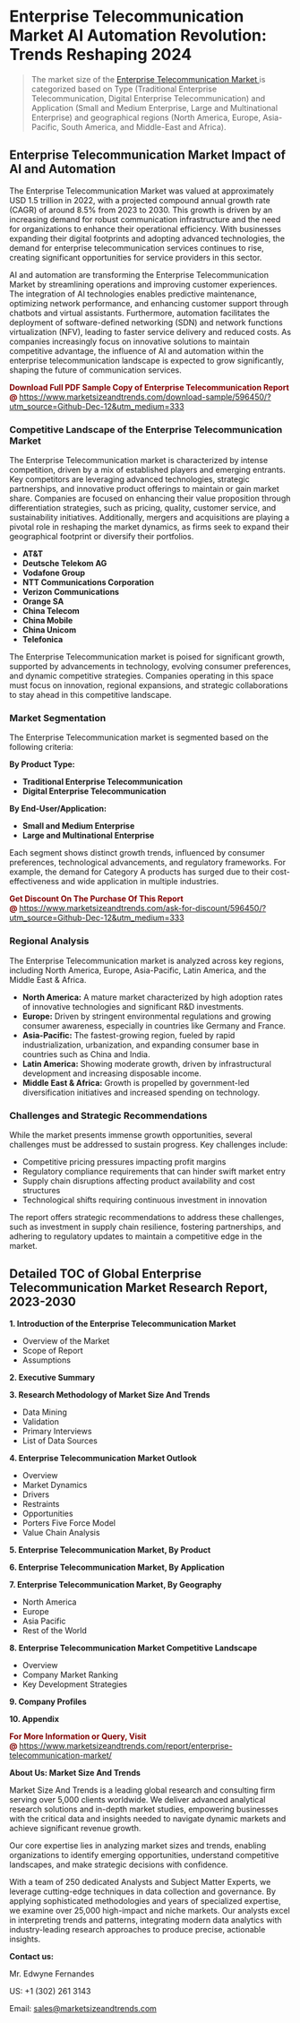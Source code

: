 <H1> Enterprise Telecommunication Market AI Automation Revolution: Trends Reshaping 2024</H1><blockquote><p>The market size of the <a href="https://www.marketsizeandtrends.com/download-sample/596450/?utm_source=Github-Dec-12&amp;utm_medium=333" target="_blank">Enterprise Telecommunication Market </a>is categorized based on Type (Traditional Enterprise Telecommunication, Digital Enterprise Telecommunication) and Application (Small and Medium Enterprise, Large and Multinational Enterprise) and geographical regions (North America, Europe, Asia-Pacific, South America, and Middle-East and Africa).</p></blockquote><p><h2>Enterprise Telecommunication Market Impact of AI and Automation</h2><p>The Enterprise Telecommunication Market was valued at approximately USD 1.5 trillion in 2022, with a projected compound annual growth rate (CAGR) of around 8.5% from 2023 to 2030. This growth is driven by an increasing demand for robust communication infrastructure and the need for organizations to enhance their operational efficiency. With businesses expanding their digital footprints and adopting advanced technologies, the demand for enterprise telecommunication services continues to rise, creating significant opportunities for service providers in this sector.</p><p>AI and automation are transforming the Enterprise Telecommunication Market by streamlining operations and improving customer experiences. The integration of AI technologies enables predictive maintenance, optimizing network performance, and enhancing customer support through chatbots and virtual assistants. Furthermore, automation facilitates the deployment of software-defined networking (SDN) and network functions virtualization (NFV), leading to faster service delivery and reduced costs. As companies increasingly focus on innovative solutions to maintain competitive advantage, the influence of AI and automation within the enterprise telecommunication landscape is expected to grow significantly, shaping the future of communication services.</p></p><p><strong><span style="color: #800000;">Download Full PDF Sample Copy of Enterprise Telecommunication Report @</span>&nbsp;</strong><a href="https://www.marketsizeandtrends.com/download-sample/596450/?utm_source=Github-Dec-12&amp;utm_medium=333">https://www.marketsizeandtrends.com/download-sample/596450/?utm_source=Github-Dec-12&amp;utm_medium=333</a></p><h3>Competitive Landscape of the Enterprise Telecommunication Market</h3><p>The Enterprise Telecommunication market is characterized by intense competition, driven by a mix of established players and emerging entrants. Key competitors are leveraging advanced technologies, strategic partnerships, and innovative product offerings to maintain or gain market share. Companies are focused on enhancing their value proposition through differentiation strategies, such as pricing, quality, customer service, and sustainability initiatives. Additionally, mergers and acquisitions are playing a pivotal role in reshaping the market dynamics, as firms seek to expand their geographical footprint or diversify their portfolios.</p><p><strong><p><ul><li>AT&T </li><li> Deutsche Telekom AG </li><li> Vodafone Group </li><li> NTT Communications Corporation </li><li> Verizon Communications </li><li> Orange SA </li><li> China Telecom </li><li> China Mobile </li><li> China Unicom </li><li> Telefonica</p></li></ul></p></strong></p><p>The Enterprise Telecommunication market is poised for significant growth, supported by advancements in technology, evolving consumer preferences, and dynamic competitive strategies. Companies operating in this space must focus on innovation, regional expansions, and strategic collaborations to stay ahead in this competitive landscape.</p><h3>Market Segmentation</h3><p>The Enterprise Telecommunication market is segmented based on the following criteria:</p><p><strong>By Product Type:</strong></p><p><strong><p><ul><li>Traditional Enterprise Telecommunication </li><li> Digital Enterprise Telecommunication</p></li></ul></p></strong></p><p><strong>By End-User/Application:</strong></p><p><strong><p><ul><li>Small and Medium Enterprise </li><li> Large and Multinational Enterprise</p></li></ul></p></strong></p><p>Each segment shows distinct growth trends, influenced by consumer preferences, technological advancements, and regulatory frameworks. For example, the demand for Category A products has surged due to their cost-effectiveness and wide application in multiple industries.</p><p><strong><span style="color: #800000;">Get Discount On The Purchase Of This Report @&nbsp;</span></strong><a href="https://www.marketsizeandtrends.com/ask-for-discount/596450/?utm_source=Github-Dec-12&amp;utm_medium=333">https://www.marketsizeandtrends.com/ask-for-discount/596450/?utm_source=Github-Dec-12&amp;utm_medium=333</a></p><h3>Regional Analysis</h3><p>The Enterprise Telecommunication market is analyzed across key regions, including North America, Europe, Asia-Pacific, Latin America, and the Middle East &amp; Africa.</p><ul><li><strong>North America:</strong> A mature market characterized by high adoption rates of innovative technologies and significant R&amp;D investments.</li><li><strong>Europe:</strong> Driven by stringent environmental regulations and growing consumer awareness, especially in countries like Germany and France.</li><li><strong>Asia-Pacific:</strong> The fastest-growing region, fueled by rapid industrialization, urbanization, and expanding consumer base in countries such as China and India.</li><li><strong>Latin America:</strong> Showing moderate growth, driven by infrastructural development and increasing disposable income.</li><li><strong>Middle East &amp; Africa:</strong> Growth is propelled by government-led diversification initiatives and increased spending on technology.</li></ul><h3>Challenges and Strategic Recommendations</h3><p>While the market presents immense growth opportunities, several challenges must be addressed to sustain progress. Key challenges include:</p><ul><li>Competitive pricing pressures impacting profit margins</li><li>Regulatory compliance requirements that can hinder swift market entry</li><li>Supply chain disruptions affecting product availability and cost structures</li><li>Technological shifts requiring continuous investment in innovation</li></ul><p>The report offers strategic recommendations to address these challenges, such as investment in supply chain resilience, fostering partnerships, and adhering to regulatory updates to maintain a competitive edge in the market.</p><h2>Detailed TOC of Global Enterprise Telecommunication Market Research Report, 2023-2030</h2><p><strong>1. Introduction of the Enterprise Telecommunication Market</strong></p><ul><li>Overview of the Market</li><li>Scope of Report</li><li>Assumptions&nbsp;</li></ul><p><strong>2. Executive Summary</strong></p><p><strong>3. Research Methodology of <strong>Market Size And Trends</strong></strong></p><ul><li>Data Mining</li><li>Validation</li><li>Primary Interviews</li><li>List of Data Sources&nbsp;</li></ul><p><strong>4. Enterprise Telecommunication Market Outlook</strong></p><ul><li>Overview</li><li>Market Dynamics</li><li>Drivers</li><li>Restraints</li><li>Opportunities</li><li>Porters Five Force Model</li><li>Value Chain Analysis&nbsp;</li></ul><p><strong>5. Enterprise Telecommunication Market, By Product</strong></p><p><strong>6. Enterprise Telecommunication Market, By Application</strong></p><p><strong>7. Enterprise Telecommunication Market, By Geography</strong></p><ul><li>North America</li><li>Europe</li><li>Asia Pacific</li><li>Rest of the World&nbsp;</li></ul><p><strong>8. Enterprise Telecommunication Market Competitive Landscape</strong></p><ul><li>Overview</li><li>Company Market Ranking</li><li>Key Development Strategies&nbsp;</li></ul><p><strong>9. Company Profiles</strong></p><p><strong>10. Appendix</strong></p><p><strong><span style="color: #800000;">For More Information or Query, Visit @&nbsp;</span></strong><a href="https://www.marketsizeandtrends.com/report/enterprise-telecommunication-market/">https://www.marketsizeandtrends.com/report/enterprise-telecommunication-market/</a></p><p></p><p><strong>About Us:&nbsp;Market Size And Trends</strong></p><p>Market Size And Trends&nbsp;is a leading global research and consulting firm serving over 5,000 clients worldwide. We deliver advanced analytical research solutions and in-depth market studies, empowering businesses with the critical data and insights needed to navigate dynamic markets and achieve significant revenue growth.</p><p>Our core expertise lies in analyzing market sizes and trends, enabling organizations to identify emerging opportunities, understand competitive landscapes, and make strategic decisions with confidence.</p><p>With a team of 250 dedicated Analysts and Subject Matter Experts, we leverage cutting-edge techniques in data collection and governance. By applying sophisticated methodologies and years of specialized expertise, we examine over 25,000 high-impact and niche markets. Our analysts excel in interpreting trends and patterns, integrating modern data analytics with industry-leading research approaches to produce precise, actionable insights.</p><p><strong>Contact us:</strong></p><p>Mr. Edwyne Fernandes</p><p>US: +1 (302) 261 3143</p><p>Email: <a href="mailto:sales@marketsizeandtrends.com">sales@marketsizeandtrends.com</a>&nbsp;</p>
